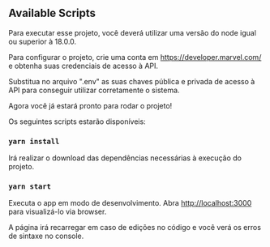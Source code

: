 ## Available Scripts

Para executar esse projeto, você deverá utilizar uma versão do node igual ou superior à 18.0.0.

Para configurar o projeto, crie uma conta em https://developer.marvel.com/ e obtenha suas credenciais de acesso à API.

Substitua no arquivo ".env" as suas chaves pública e privada de acesso à API para conseguir utilizar corretamente o sistema.

Agora você já estará pronto para rodar o projeto!

Os seguintes scripts estarão disponíveis:

### `yarn install`

Irá realizar o download das dependências necessárias à execução do projeto.

### `yarn start`

Executa o app em modo de desenvolvimento.
Abra [http://localhost:3000](http://localhost:3000) para visualizá-lo via browser.

A página irá recarregar em caso de edições no código e você verá os erros de sintaxe no console.
